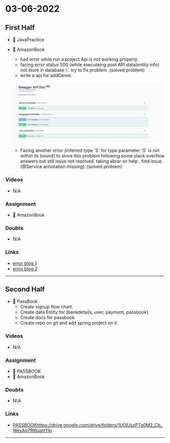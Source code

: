 # 03-06-2022


## First Half
- 🔄 JavaPractice
- 🔄 AmazonBook
	- had error while run a project Api is not working properly. 
	- facing error status 500 (while executeing post API data(entity info) not store in database ) . try to fix problem .(solved problem)
	-  write a api for addGenre.

	![API]( https://github.com/sp18-interns/bhavesh-intern/blob/main/7%20june%202022/Api.png "api")

	- Facing another error (inferred type 'S' for type parameter 'S' is not within its bound) to slove this problem following some stack overflow answers but still issue not resolved. taking abrar sir help . find issue. (@Service annotation missing). (solved problem)
 

### Videos

- N/A

### Assignment 

- 🔄 AmazonBook

### Doubts

- N/A

### Links

- [error blog 1](https://stackoverflow.com/questions/52634362/inferred-type-s-for-type-parameter-s-is-not-within-its-bound-should-extend)
- [error blog 2](https://stackoverflow.com/questions/52908646/inferred-type-s-for-type-parameter-s-is-not-within-its-bound)

***********************************************************************************************

## Second Half

- 🔄 PassBook 
	- Create signup flow chart.
	- Create data Entity for (bankdetails, user, payment, passbook) 
	- Create docs for passbook 
	- Create repo on git and add spring project on it.  

### Videos

- N/A

### Assignment 

- 🔄 PASSBOOK
- 🔄 AmazonBook

### Doubts

- N\A

### Links

- [PASSBOOK]()https://drive.google.com/drive/folders/1U0IUszPTg0M2_Cb_WexAq7Rl6ugtrYki
*********************************************************************************************
